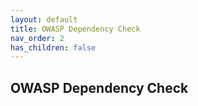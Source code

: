 ```yaml
---
layout: default
title: OWASP Dependency Check
nav_order: 2
has_children: false
---
```


## OWASP Dependency Check
